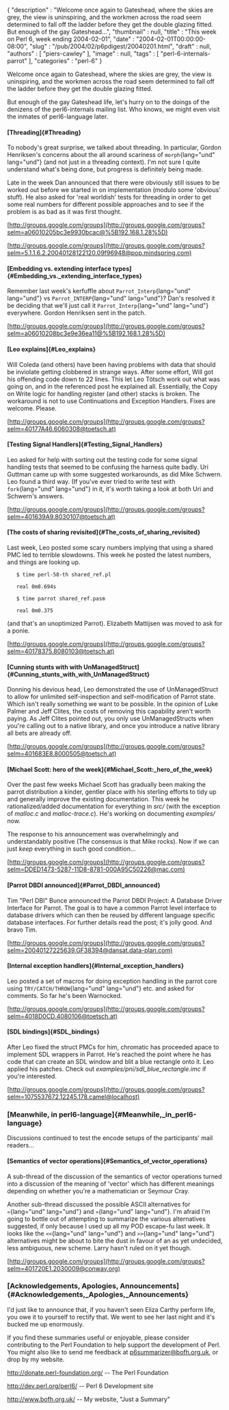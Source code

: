 {
   "description" : "Welcome once again to Gateshead, where the skies are grey, the view is uninspiring, and the workmen across the road seem determined to fall off the ladder before they get the double glazing fitted. But enough of the gay Gateshead...",
   "thumbnail" : null,
   "title" : "This week on Perl 6, week ending 2004-02-01",
   "date" : "2004-02-01T00:00:00-08:00",
   "slug" : "/pub/2004/02/p6pdigest/20040201.html",
   "draft" : null,
   "authors" : [
      "piers-cawley"
   ],
   "image" : null,
   "tags" : [
      "perl-6-internals-parrot"
   ],
   "categories" : "perl-6"
}





Welcome once again to Gateshead, where the skies are grey, the view is
uninspiring, and the workmen across the road seem determined to fall off
the ladder before they get the double glazing fitted.

But enough of the gay Gateshead life, let's hurry on to the doings of
the denizens of the perl6-internals mailing list. Who knows, we might
even visit the inmates of perl6-language later.

#### [Threading]{#Threading}

To nobody's great surprise, we talked about threading. In particular,
Gordon Henriksen's concerns about the all around scariness of
`morph`{lang="und" lang="und"} (and not just in a threading context).
I'm not sure I quite understand what's being done, but progress is
definitely being made.

Late in the week Dan announced that there were obviously still issues to
be worked out before we started in on implementation (modulo some
'obvious' stuff). He also asked for 'real worldish' tests for threading
in order to get some real numbers for different possible approaches and
to see if the problem is as bad as it was first thought.

[http://groups.google.com/groups](http://groups.google.com/groups?selm=a06010205bc3e9930bcac@%5B192.168.1.28%5D)

[http://groups.google.com/groups](http://groups.google.com/groups?selm=5.1.1.6.2.20040128122120.09f96948@pop.mindspring.com)

#### [Embedding vs. extending interface types]{#Embedding_vs._extending_interface_types}

Remember last week's kerfuffle about `Parrot_Interp`{lang="und"
lang="und"} vs `Parrot_INTERP`{lang="und" lang="und"}? Dan's resolved it
be deciding that we'll just call it `Parrot_Interp`{lang="und"
lang="und"} everywhere. Gordon Henriksen sent in the patch.

[http://groups.google.com/groups](http://groups.google.com/groups?selm=a06010208bc3e9e36ea11@%5B192.168.1.28%5D)

#### [Leo explains]{#Leo_explains}

Will Coleda (and others) have been having problems with data that should
be inviolate getting clobbered in strange ways. After some effort, Will
got his offending code down to 22 lines. This let Leo Tötsch work out
what was going on, and in the referenced post he explained all.
Essentially, the Copy on Write logic for handling register (and other)
stacks is broken. The workaround is not to use Continuations and
Exception Handlers. Fixes are welcome. Please.

[http://groups.google.com/groups](http://groups.google.com/groups?selm=40177A46.6060308@toetsch.at)

#### [Testing Signal Handlers]{#Testing_Signal_Handlers}

Leo asked for help with sorting out the testing code for some signal
handling tests that seemed to be confusing the harness quite badly. Uri
Guttman came up with some suggested workarounds, as did Mike Schwern.
Leo found a third way. (If you've ever tried to write test with
`fork`{lang="und" lang="und"} in it, it's worth taking a look at both
Uri and Schwern's answers.

[http://groups.google.com/groups](http://groups.google.com/groups?selm=401639A9.8030107@toetsch.at)

#### [The costs of sharing revisited]{#The_costs_of_sharing_revisited}

Last week, Leo posted some scary numbers implying that using a shared
PMC led to terrible slowdowns. This week he posted the latest numbers,
and things are looking up.

``` {lang="und" lang="und"}
   $ time perl-58-th shared_ref.pl

   real 0m8.694s

   $ time parrot shared_ref.pasm

   real 0m0.375
```

(and that's an unoptimized Parrot). Elizabeth Mattijsen was moved to ask
for a ponie.

[http://groups.google.com/groups](http://groups.google.com/groups?selm=40178375.8080103@toetsch.at)

#### [Cunning stunts with with UnManagedStruct]{#Cunning_stunts_with_with_UnManagedStruct}

Donning his devious head, Leo demonstrated the use of UnManagedStruct to
allow for unlimited self-inspection and self-modification of Parrot
state. Which isn't really something we want to be possible. In the
opinion of Luke Palmer and Jeff Clites, the costs of removing this
capability aren't worth paying. As Jeff Clites pointed out, you only use
UnManagedStructs when you're calling out to a native library, and once
you introduce a native library all bets are already off.

[http://groups.google.com/groups](http://groups.google.com/groups?selm=401683E8.8000505@toetsch.at)

#### [Michael Scott: hero of the week]{#Michael_Scott:_hero_of_the_week}

Over the past few weeks Michael Scott has gradually been making the
parrot distribution a kinder, gentler place with his sterling efforts to
tidy up and generally improve the existing documentation. This week he
rationalized/added documentation for everything in *src/* (with the
exception of *malloc.c* and *malloc-trace.c*). He's working on
documenting *examples/* now.

The response to his announcement was overwhelmingly and understandably
positive (The consensus is that Mike rocks). Now if we can just *keep*
everything in such good condition...

[http://groups.google.com/groups](http://groups.google.com/groups?selm=DDED1473-5287-11D8-8781-000A95C50226@mac.com)

#### [Parrot DBDI announced]{#Parrot_DBDI_announced}

Tim "Perl DBI" Bunce announced the Parrot DBDI Project: A Database
Driver Interface for Parrot. The goal is to have a common Parrot level
interface to database drivers which can then be reused by different
language specific database interfaces. For further details read the
post; it's jolly good. And bravo Tim.

[http://groups.google.com/groups](http://groups.google.com/groups?selm=20040127225639.GF38394@dansat.data-plan.com)

#### [Internal exception handlers]{#Internal_exception_handlers}

Leo posted a set of macros for doing exception handling in the parrot
core using `TRY/CATCH/THROW`{lang="und" lang="und"} etc. and asked for
comments. So far he's been Warnocked.

[http://groups.google.com/groups](http://groups.google.com/groups?selm=4018D0CD.4080106@toetsch.at)

#### [SDL bindings]{#SDL_bindings}

After Leo fixed the struct PMCs for him, chromatic has proceeded apace
to implement SDL wrappers in Parrot. He's reached the point where he has
code that can create an SDL window and blit a blue rectangle onto it.
Leo applied his patches. Check out
*examples/pni/sdl\_blue\_rectangle.imc* if you're interested.

[http://groups.google.com/groups](http://groups.google.com/groups?selm=1075537672.12245.178.camel@localhost)

### [Meanwhile, in perl6-language]{#Meanwhile,_in_perl6-language}

Discussions continued to test the encode setups of the participants'
mail readers...

#### [Semantics of vector operations]{#Semantics_of_vector_operations}

A sub-thread of the discussion of the semantics of vector operations
turned into a discussion of the meaning of 'vector' which has different
meanings depending on whether you're a mathematician or Seymour Cray.

Another sub-thread discussed the possible ASCII alternatives for
`«`{lang="und" lang="und"} and `»`{lang="und" lang="und"}. I'm afraid
I'm going to bottle out of attempting to summarize the various
alternatives suggested, if only because I used up all my POD escape-fu
last week. It looks like the `<<`{lang="und" lang="und"} and
`>>`{lang="und" lang="und"} alternatives might be about to bite the dust
in favour of an as yet undecided, less ambiguous, new scheme. Larry
hasn't ruled on it yet though.

[http://groups.google.com/groups](http://groups.google.com/groups?selm=401720E1.2030009@conway.org)

### [Acknowledgements, Apologies, Announcements]{#Acknowledgements,_Apologies,_Announcements}

I'd just like to announce that, if you haven't seen Eliza Carthy perform
life, you owe it to yourself to rectify that. We went to see her last
night and it's bucked me up enormously.

If you find these summaries useful or enjoyable, please consider
contributing to the Perl Foundation to help support the development of
Perl. You might also like to send me feedback at
[p6summarizer@bofh.org.uk](TODO), or drop by my website.

<http://donate.perl-foundation.org/> -- The Perl Foundation

<http://dev.perl.org/perl6/> -- Perl 6 Development site

<http://www.bofh.org.uk/> -- My website, "Just a Summary"


